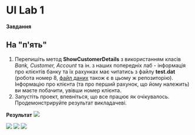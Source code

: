 # UI Lab 1

**Завдання**

## На "п'ять"
1. Перепишіть метод **ShowCustomerDetails** з використанням класів *Bank, Customer, Account* та ін. з наших попередніх лаб - інформація про клієнтів банку та їх рахунках має читатись з файлу **test.dat** (робота номер 8, [файл даних](https://github.com/liketaurus/TUI-Labs/blob/master/data/test.dat) також є в цьому ж репозиторію). Інформацію про клієнта (та про перший рахунок, що йому належить) ви маєте побачити, увівши номер клієнта.
2. Запустіть проект, впевніться, що все працює як очікувалось. Продемонстрируйте результат викладачеві.

**Результат**
![](/img/Result.PNG)

![](https://img.shields.io/badge/Made%20with-JAVA-red.svg)
![](https://img.shields.io/badge/Made%20with-%20Netbeans-brightgreen.svg)
![](https://img.shields.io/badge/Made%20at-PPC%20NTU%20%22KhPI%22-blue.svg) 
